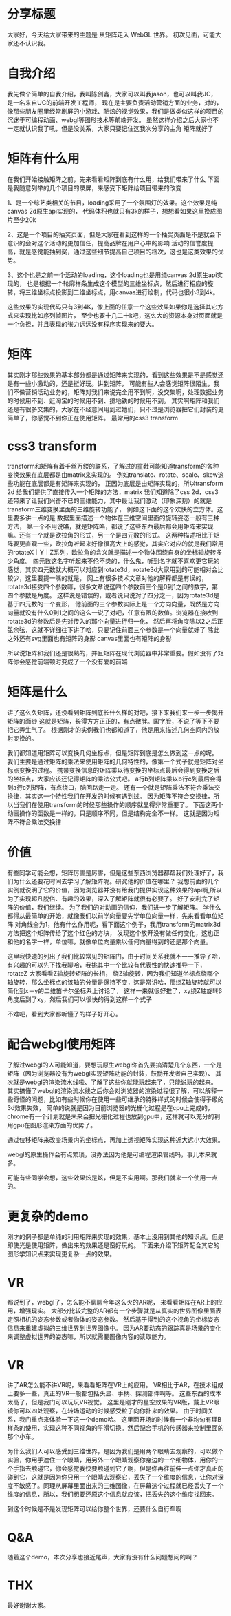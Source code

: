 # 分享标题
大家好，今天给大家带来的主题是 从矩阵走入 WebGL 世界。
初次见面，可能大家还不认识我。

# 自我介绍
我先做个简单的自我介绍，我叫陈剑鑫，大家可以叫我jason，也可以叫我JC，
是一名来自UC的前端开发工程师，
现在是主要负责活动营销方面的业务，对的，像那些朋友圈里经常刷屏的小游戏、酷炫的视觉效果，我们是做类似这样的项目的
沉迷于可编程动画、webgl等图形技术等前端开发。
虽然这样介绍之后大家也不一定就认识我了吼，但是没关系，大家只要记住这我次分享的主角 矩阵就好了

# 矩阵有什么用
在我们开始接触矩阵之前，先来看看矩阵到底有什么用，给我们带来了什么
下面是我随意列举的几个项目的录屏，来感受下矩阵给项目带来的改变

1、是一个综艺类相关的节目，loading采用了一个氛围灯的效果。这个效果是纯canvas 2d原生api实现的，
代码体积也就只有3k的样子，想想看如果这里换成图片至少20k

2、这是一个项目的抽奖页面，但是大家在看到这样的一个抽奖页面是不是就会下意识的会对这个活动的更加信任，提高品牌在用户心中的影响
活动的信誉度提高，就是感觉能抽到奖，通过这些细节提高自己项目的档次，这也是这类效果的优势。

3、这个也是之前一个活动的loading，这个loading也是用纯canvas 2d原生api实现的，
也是根据一个轮廓样条生成这个模型的三维坐标点，然后进行相应的旋转，将三维坐标点投影到二维坐标点，用canvas进行绘制，代码也很小3到4k。

这些效果的实现代码只有3到4K，像上面的任意一个这些效果如果你是选择其它方式来实现比如序列帧图片，
至少也要十几二十k吧，这么大的资源本身对页面就是一个负担，并且表现的张力远远没有程序实现来的要大。

# 矩阵
其实刚才那些效果的基本部分都是通过矩阵来实现的，看到这些效果是不是感觉还是有一些小激动的，还是挺好玩。讲到矩阵，
可能有些人会感觉矩阵很陌生，我们不做营销活动业务的，矩阵对我们来说完全用不到啊，没交集啊，处理数据业务的时候用不到、逛淘宝的时候用不到、挤地铁的时候用不到。
其实啊矩阵和我们还是有很多交集的，大家在不经意间用到过她们，只不过是浏览器把它们封装的更简单了，你感觉不到你正在使用矩阵。
最常用的css3 transform
# css3 transform
transform和矩阵有着千丝万缕的联系，了解过的童鞋可能知道transform的各种变换效果在底层都是由matrix来实现的。
例如translate、rotate、scale、skew这些功能在底层都是有矩阵来实现的，
正因为底层是由矩阵实现的，所以transform 2d 给我们提供了直接传入一个矩阵的方法，matrix
我们知道除了css 2d，css3还带来了让我们兴奋不已的三维能力，其中最让我们激动（印象深刻）的就是transform三维变换里面的三维旋转功能了，
例如这下面的这个欢快的立方体。这里要多讲一点的是 数据里面描述一个物体在三维空间里面的旋转姿态一般有三种方法，
第一个不用说咯，就是矩阵咯，都说了这些东西最后都会用矩阵来实现嘛。还有一个就是欧拉角的形式，另一个是四元数的形式。
这两种描述相比于矩阵要更直观一些，欧拉角听起来好像很高大上的感觉，其实它对应的就是我们常用的rotateX｜Y｜Z系列，欧拉角的含义就是描述一个物体围绕自身的坐标轴旋转多少角度。
四元数这名字听起来不伦不类的，什么鬼，听到名字就不喜欢更它玩的感觉，其实四元数就大概可以对应到rotate3d，rotate3d大家用到的可能相对会比较少，这里要提一嘴的就是，
网上有很多技术文章对他的解释都是有误的，rotate3d接受四个参数嘛，很多文章说这四个参数前三个是0到1之间的数字，第四个参数是角度。
这样说是错误的，或者说只说对了四分之一，因为rotate3d是基于四元数的一个变形，
他前面的三个参数实际上是一个方向向量，既然是方向向量就没有什么0到1之间的这么一说了对吧，任意有限的数值。浏览器在接收到rotate3d的参数后是先对传入的那个向量进行归一化，
然后再将角度除以2之后正弦余弦，这就不详细往下讲了哈，只要记住前面三个参数是一个向量就好了
除此之外还有svg里面也有矩阵的身影
canvas里面也有矩阵的身影

所以说矩阵和我们还是很熟的，并且矩阵在现代浏览器中非常重要。假如没有了矩阵你会感觉前端顿时变成了一个没有爱的前端

# 矩阵是什么
讲了这么久矩阵，还没看到矩阵到底长什么样的对吧，接下来我们来一步一步揭开矩阵的面纱
这就是矩阵，长得方方正正的，有点微胖。国字脸，不说了等下不要把它弄生气了。
根据刚才的实例我们也都知道了，他是用来描述几何空间内的放射变换的。

我们都知道用矩阵可以变换几何坐标点，但是矩阵到底是怎么做到这一点的呢。
我们主要是通过矩阵的乘法来使用矩阵的几何特性的，像第一个式子就是矩阵对坐标点变换的过程。
携带变换信息的矩阵乘以待变换的坐标点最后会得到变换之后的坐标点，大家应该还记得矩阵的乘法公式吧。
a行b列矩阵乘以b行c列最后会得到a行c列矩阵，有点绕口，脑回路走一走。
还有一个就是矩阵乘法不符合乘法交换律，其实这一个特性我们在开发的时候有遇到过。
因为矩阵不符合交换律，所以当我们在使用transform的时候那些操作的顺序就显得非常重要了。
下面这两个动画操作的函数是一样的，只是顺序不同，但是结构完全不一样。
这就是因为矩阵不符合乘法交换律

# 价值
有些同学可能会想，矩阵厉害是厉害，但是这些东西浏览器都帮我们处理好了，我们为什么还要花时间去学习了解矩阵呢。研究他的价值在哪里？
我想前面的几个实例就说明了它的价值，因为浏览器并没有给我门提供实现这种效果的api啊,所以为了实现超凡脱俗、有趣的效果，深入了解矩阵就很有必要了。
好了安利完了矩阵的价值，我们继续。
为了我们的对动画的信仰，我们进一步了解矩阵。
学什么都得从最简单的开始，就像我们以前学向量要先学单位向量一样，先来看看单位矩阵
对角线全为1，他有什么作用呢，看下面这个例子，我用transform的matrix3d方法把这个矩阵传给了这个红色的方块，
发现这个放开没有做任何变化，这也正和他的名字一样，单位嘛，就像单位向量乘以任何向量得到的还是那个向量。

这里我快速的列出了我们比较常见的矩阵门，由于时间关系我就不一一推导了哈，有兴趣的可以先下找我聊哈，我挑其中一个比较有代表性的快速推导一下，rotateZ
大家看看Z轴旋转矩阵的长相，
绕Z轴旋转，因为我们知道坐标点绕哪个轴旋转，那么坐标点的该轴的分量是保持不变，这是常识哈，那绕Z轴旋转就可以简化到x－y的二维笛卡尔坐标系上讨论了，
这样一来就很好推了，xy绕Z轴旋转β角度后到了x`y`，然后我们可以很快的得到这样一个式子

不难吧，看到大家都听懂了的样子好开心。

# 配合webgl使用矩阵
了解过webgl的人可能知道，要想玩原生webgl你首先要搞清楚几个东西，一个是矩阵（因为浏览器没有为webgl实现矩阵功能的封装，鼓励开发者自己实现）、
其次就是webgl的渲染流水线啦、了解了这些你就能玩起来了，只能说玩的起来。
其实搞懂了webgl的渲染流水线之后你会对浏览器的渲染过程很了解，可以解释一些奇怪的问题，比如有些时候你在使用一些可继承的特殊样式的时候会使得子级的3d效果失效，
简单的说就是因为目前浏览器的光栅化过程是在cpu上完成的，chrome有一个计划就是未来会把光栅化过程也放到gpu中，这样就可以充分的利用gpu在图形渲染方面的优势了。

通过位移矩阵来改变场景内的坐标点，再加上透视矩阵实现这种近大远小大效果。

webgl的原生操作会有点繁琐，没办法因为他是可编程渲染管线吗，事儿本来就多。

可能有些同学会想，这些效果炫是炫，但是不实用啊。那我们就来一个使用一点的。

# 更复杂的demo
刚才的例子都是单纯的利用矩阵来实现的效果，基本上没用到其他的知识点。但是即使光是使用矩阵，做出来的效果还是蛮好玩的。
下面来介绍下矩阵配合其它的图形学知识点来实现更复杂一点的效果。

# VR 
都说到了，webgl了，怎么能不聊聊今年这么火的AR呢，
来看看矩阵在AR上的应用，增强现实。
大部分比较完整的AR都有一个步骤就是从真实的世界图像里面表定照相机的姿态参数或者物体的姿态参数。
然后基于得到的这个视角的坐标姿态信息来重建虚拟的三维世界到世界图像中。
因为AR要动态的跟踪真是场景的变化来调整虚拟世界的姿态嘛，所以就需要图像内容的读取能力。

# VR 
讲了AR怎么能不讲VR呢，来看看矩阵在VR上的应用。
VR相比于AR，在技术组成上要多一些，真正的VR一般都包括头显、手柄、探测部件啊等。
这些东西的成本太高了，但是我门可以玩玩VR视觉。
这里是刚才的星空效果的VR版，戴上VR眼镜你可以四处观察，在转场运动的时候感受粒子向你扑来的效果。
由于时间关系，我门重点来体验一下这一个demo哈。
这里面开场的时候有一个非均匀有理B样条的使用，实现这种不同视角的平滑切换。然后配合手机的传感器来控制里面的那个小车。


为什么我们人可以感受到三维世界，是因为我们是用两个眼睛去观察的，可以做个实验，你用手遮住一个眼睛，用另外一个眼睛观察你身边的一个细物体，用你的一个手指去触碰它，你会感觉我快要触碰到它了啊，但是你再往前伸一点你才真正的碰到它，这就是因为你只用一个眼睛去观察它，丢失了一个维度的信息，让你对深度不敏感了。同理从屏幕里面出来的三维图像，在屏幕这个过程就已经丢失了一个维度的信息，所以，我们想要还原这个信息就应该，把丢失的这个维度找回来。


到这个时候是不是发现矩阵可以给你整个世界，还要什么自行车啊

# Q&A
随着这个demo，本次分享也接近尾声，大家有没有什么问题想问的啊？

# THX
最好谢谢大家。



